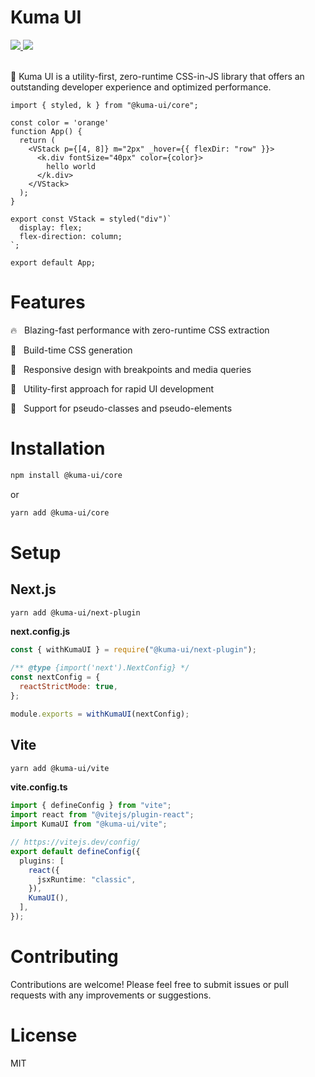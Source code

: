 # Kuma UI

 <div>
    <a href='https://www.npmjs.com/package/@kuma-ui/core'>
      <img src='https://img.shields.io/npm/v/@kuma-ui/core'>
    </a>
    <a href='https://bundlephobia.com/package/@kuma-ui/core'>
      <img src='https://img.shields.io/bundlephobia/minzip/@kuma-ui/core'>
    </a>
  </div>
  <br />
</div>

🐻 Kuma UI is a utility-first, zero-runtime CSS-in-JS library that offers an outstanding developer experience and optimized performance.


```tsx
import { styled, k } from "@kuma-ui/core";

const color = 'orange'
function App() {
  return (
    <VStack p={[4, 8]} m="2px" _hover={{ flexDir: "row" }}>
      <k.div fontSize="40px" color={color}>
        hello world
      </k.div>
    </VStack>
  );
}

export const VStack = styled("div")`
  display: flex;
  flex-direction: column;
`;

export default App;
```

# Features

🔥 &nbsp; Blazing-fast performance with zero-runtime CSS extraction

🦄 &nbsp; Build-time CSS generation

🌳 &nbsp; Responsive design with breakpoints and media queries

🎨 &nbsp; Utility-first approach for rapid UI development

👋 &nbsp; Support for pseudo-classes and pseudo-elements

# Installation

```sh
npm install @kuma-ui/core
```

or 

```sh
yarn add @kuma-ui/core
```

# Setup

## Next.js

```sh
yarn add @kuma-ui/next-plugin
```

**next.config.js**
```js:next.config.js
const { withKumaUI } = require("@kuma-ui/next-plugin");

/** @type {import('next').NextConfig} */
const nextConfig = {
  reactStrictMode: true,
};

module.exports = withKumaUI(nextConfig);
```

## Vite

```sh
yarn add @kuma-ui/vite
```

**vite.config.ts**

```js:vite.config.ts
import { defineConfig } from "vite";
import react from "@vitejs/plugin-react";
import KumaUI from "@kuma-ui/vite";

// https://vitejs.dev/config/
export default defineConfig({
  plugins: [
    react({
      jsxRuntime: "classic",
    }),
    KumaUI(),
  ],
});
```

# Contributing
Contributions are welcome! Please feel free to submit issues or pull requests with any improvements or suggestions.

# License
MIT

